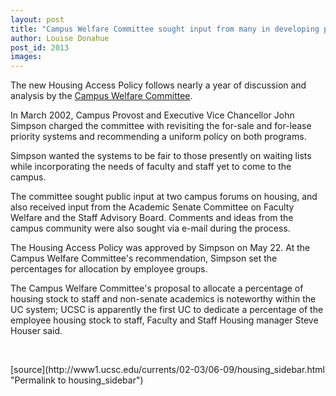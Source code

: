 ```yaml
---
layout: post
title: "Campus Welfare Committee sought input from many in developing policy"
author: Louise Donahue
post_id: 2013
images:
---
```


<p>
  The new Housing Access Policy follows nearly a year of discussion and analysis by the <a href="http://planning.ucsc.edu/pac/cwc.html">Campus Welfare Committee</a>.
</p>
<p>
  In March 2002, Campus Provost and Executive Vice Chancellor John Simpson charged the committee with revisiting the for-sale and for-lease priority systems and recommending a uniform policy on both programs.
</p>
<p>
  Simpson wanted the systems to be fair to those presently on waiting lists while incorporating the needs of faculty and staff yet to come to the campus.<br>
</p>
<p>
  The committee sought public input at two campus forums on housing, and also received input from the Academic Senate Committee on Faculty Welfare and the Staff Advisory Board. Comments and ideas from the campus community were also sought via e-mail during the process.<br>
</p>
<p>
  The Housing Access Policy was approved by Simpson on May 22. At the Campus Welfare Committee's recommendation, Simpson set the percentages for allocation by employee groups.<br>
</p>
<p>
  The Campus Welfare Committee's proposal to allocate a percentage of housing stock to staff and non-senate academics is noteworthy within the UC system; UCSC is apparently the first UC to dedicate a percentage of the employee housing stock to staff, Faculty and Staff Housing manager Steve Houser said.
</p>
<p>
  <br>

</p>
<p>

</p>
[source](http://www1.ucsc.edu/currents/02-03/06-09/housing_sidebar.html "Permalink to housing_sidebar")
